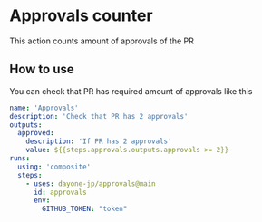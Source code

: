 # Approvals counter

This action counts amount of approvals of the PR

## How to use 

You can check that PR has required amount of approvals like this

```yml
name: 'Approvals'
description: 'Check that PR has 2 approvals'
outputs:
  approved:
    description: 'If PR has 2 approvals'
    value: ${{steps.approvals.outputs.approvals >= 2}}
runs:
  using: 'composite'
  steps:
    - uses: dayone-jp/approvals@main
      id: approvals
      env:
        GITHUB_TOKEN: "token"
```
